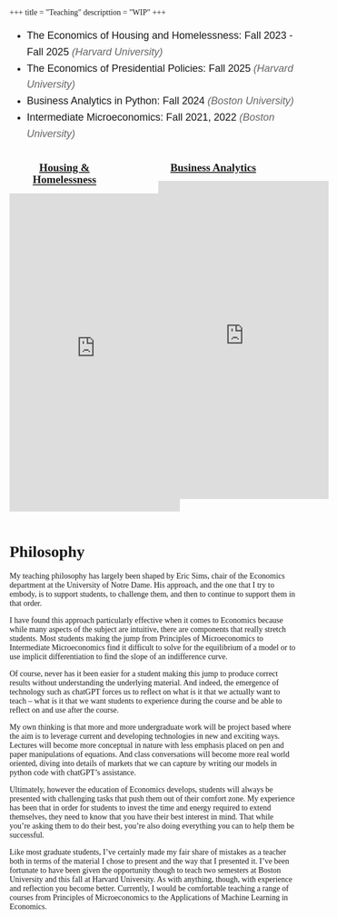 +++
title = "Teaching"
descripttion = "WIP"
+++


<style>
    body {
        font-family: 'Palatino';
    }

    .iframe-zoom {
        width: 800px;
        height: 600px;
        transform: scale(0.8);
        transform-origin: 0 0;
    }
    .iframe-container {
        display: flex;
        justify-content: space-between;
    }
    .iframe-container .iframe-zoom {
        width: 48%;
    }
    .iframe-title {
        font-size: 1.5rem;
        font-weight: bold;
        margin-bottom: 1rem;
        text-align: center;
        font-family: Palatino;
    }
    ul {
            font-family: Arial, sans-serif;
            line-height: 1.6;
        }
        .university {
            color: #666;
            font-style: italic;
        }
</style>


<div style="font-family: Palatino;font-size: 18px; text-align: left"> 

   <ul>
        <li>The Economics of Housing and Homelessness: Fall 2023 - Fall 2025 <span class="university">(Harvard University)</span></li>
        <li>The Economics of Presidential Policies: Fall 2025 <span class="university">(Harvard University)</span></li>
        <li>Business Analytics in Python: Fall 2024 <span class="university">(Boston University)</span></li>
        <li>Intermediate Microeconomics: Fall 2021, 2022 <span class="university">(Boston University)</span></li>
    </ul>

</div>

<br>

<div class="iframe-container">
    <div class="iframe-zoom">
        <div class="iframe-title"><a href="https://pharringtonp19.github.io/housing-and-homelessness/">Housing & Homelessness</a>
        </div>
        <iframe src="https://pharringtonp19.github.io/housing-and-homelessness/" width="375" height="700" frameborder="0" scrolling="yes"></iframe>
    </div>
    <div class="iframe-zoom">
        <div class="iframe-title"><a href="https://pharringtonp19.github.io/business-analytics/">Business Analytics</a>
        </div>
        <iframe src="https://pharringtonp19.github.io/business-analytics/" width="375" height="700" frameborder="0" scrolling="yes"></iframe>
    </div>
    <!-- <div class="iframe-zoom">
        <div class="iframe-title"><a href="https://pharringtonp19.github.io/mecon/">Intermediate Micro</div>
        <iframe src="https://pharringtonp19.github.io/mecon/" width="375" height="700"  frameborder="0" scrolling="yes"></iframe>
    </div> -->
</div>
<br>
<br> 


 

# **Philosophy**

My teaching philosophy has largely been shaped by Eric Sims, chair of the Economics department at the University of Notre Dame. His approach, and the one that I try to embody, is to support students, to challenge them, and then to continue to support them in that order. 

I have found this approach particularly effective when it comes to Economics because while many aspects of the subject are intuitive, there are components that really stretch students. Most students making the jump from Principles of Microeconomics to Intermediate Microeconomics find it difficult to solve for the equilibrium of a model or to use implicit differentiation to find the slope of an indifference curve. 

Of course, never has it been easier for a student making this jump to produce correct results without understanding the underlying material. And indeed, the emergence of technology such as chatGPT forces us to reflect on what is it that we actually want to teach – what is it that we want students to experience during the course and be able to reflect on and use after the course. 

My own thinking is that more and more undergraduate work will be project based where the aim is to leverage current and developing technologies in new and exciting ways. Lectures will become more conceptual in nature with less emphasis placed on pen and paper manipulations of equations. And class conversations will become more real world oriented, diving into details of markets that we can capture by writing our models in python code with chatGPT’s assistance. 

Ultimately, however the education of Economics develops, students will always be presented with challenging tasks that push them out of their comfort zone. My experience has been that in order for students to invest the time and energy required to extend themselves, they need to know that you have their best interest in mind. That while you’re asking them to do their best, you’re also doing everything you can to help them be successful. 

Like most graduate students, I’ve certainly made my fair share of mistakes as a teacher both in terms of the material I chose to present and the way that I presented it. I’ve been fortunate to have been given the opportunity though to teach two semesters at Boston University and this fall at Harvard University. As with anything, though, with experience and reflection you become better. Currently, I would be comfortable teaching a range of courses from Principles of Microeconomics to the Applications of Machine Learning in Economics.





<!-- <style>
    .iframe-zoom {
        width: 800px;
        height: 600px;
        transform: scale(0.8);
        transform-origin: 0 0;
        display: flex;
        justify-content: center;
    }
</style>


## **Economics Seminar on Housing and Homelessness**
<div class="iframe-zoom">
<iframe src="https://pharringtonp19.github.io/housing-and-homelessness/" width="500" height="500" frameborder="0" scrolling="yes"></iframe>
</div>


## **Intermediate Microeconomics** 

<div class="iframe-zoom">
<iframe src="https://pharringtonp19.github.io/mecon/" width="500" height="500" frameborder="0" scrolling="yes"></iframe>
</div> -->
